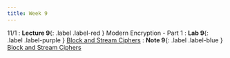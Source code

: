 ```yaml
---
title: Week 9
---
```


11/1
: **Lecture 9**{: .label .label-red } Modern Encryption - Part 1 
: **Lab 9**{: .label .label-purple } [Block and Stream Ciphers](https://datahub.berkeley.edu/hub/user-redirect/git-pull?repo=https%3A%2F%2Fgithub.com%2FCodebreakingAtCal%2FCodebreakingLabs&urlpath=tree%2FCodebreakingLabs%2FLab9%2Flab09.ipynb&branch=master)
: **Note 9**{: .label .label-blue } [Block and Stream Ciphers](https://codebreakingatcal.org/assets/notes/note9.pdf)

